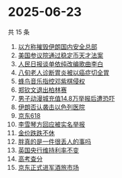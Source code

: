 # 2025-06-23

共 15 条

<!-- BEGIN -->
<!-- 最后更新时间 Mon Jun 23 2025 15:14:03 GMT+0800 (China Standard Time) -->

1. [以方称摧毁伊朗国内安全总部](https://www.zhihu.com/search?q=以方称摧毁伊朗国内安全总部)
1. [美国参议院通过稳定币天才法案](https://www.zhihu.com/search?q=美国参议院通过稳定币天才法案)
1. [人民日报谈单依纯改编歌曲李白](https://www.zhihu.com/search?q=人民日报谈单依纯改编歌曲李白)
1. [八旬老人诊断胃炎被以癌症切全胃](https://www.zhihu.com/search?q=八旬老人诊断胃炎被以癌症切全胃)
1. [蜂鸟音乐指控邓紫棋侵权](https://www.zhihu.com/search?q=蜂鸟音乐指控邓紫棋侵权)
1. [郑钦文退出柏林赛](https://www.zhihu.com/search?q=郑钦文退出柏林赛)
1. [男子动漫城充值14.8万举报后遭恐吓](https://www.zhihu.com/search?q=男子动漫城充值14.8万举报后遭恐吓)
1. [伊朗否认袭击以色列医院](https://www.zhihu.com/search?q=伊朗否认袭击以色列医院)
1. [京东618](https://www.zhihu.com/search?q=京东618)
1. [李雪琴方回应被实名举报](https://www.zhihu.com/search?q=李雪琴方回应被实名举报)
1. [金价跌跌不休](https://www.zhihu.com/search?q=金价跌跌不休)
1. [胖真的是一件很丢人的事吗](https://www.zhihu.com/search?q=胖真的是一件很丢人的事吗)
1. [英国央行维持利率不变](https://www.zhihu.com/search?q=英国央行维持利率不变)
1. [高考查分](https://www.zhihu.com/search?q=高考查分)
1. [京东正式进军酒旅市场](https://www.zhihu.com/search?q=京东正式进军酒旅市场)

<!-- END -->
